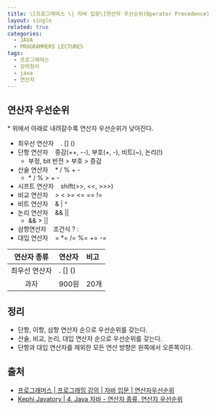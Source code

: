 ```yaml
---
title: \[프로그래머스 \| 자바 입문\]연산자 우선순위(Operator Precedence)
layout: single
related: true
categories:
  - JAVA
  - PROGRAMMERS LECTURES
tags:
  - 프로그래머스
  - 강의정리
  - java
  - 연산자
---
```


## 연산자 우선순위
\* 위에서 아래로 내려갈수록 연산자 우선순위가 낮아진다.
- 최우선 연산자&nbsp;&nbsp;&nbsp; . [] ()
- 단항 연산자&nbsp;&nbsp;&nbsp; 증감(++, --), 부호(+, -), 비트(~), 논리(!)
  - 부정, bit 반전 > 부호 > 증감
- 산술 연산자&nbsp;&nbsp;&nbsp; * / % + -
  - \* / % > + -
- 시프트 연산자&nbsp;&nbsp;&nbsp; shift(>>, <<, >>>)
- 비교 연산자&nbsp;&nbsp;&nbsp; > < >= <= == !=
- 비트 연산자&nbsp;&nbsp;&nbsp; & | ^
- 논리 연산자&nbsp;&nbsp;&nbsp; && ||
  - && > ||
- 삼항연산자&nbsp;&nbsp;&nbsp; 조건식 ? :
- 대입 연산자&nbsp;&nbsp;&nbsp; = *= /= %= += -=

| 연산자 종류 | 연산자 | 비고 |
|:------:|:------|:------|
| 최우선 연산자 | . [] () |
| 과자 | 900원 | 20개 |
 
## 정리
- 단항, 이항, 삼항 연산자 순으로 우선순위를 갖는다.
- 산술, 비교, 논리, 대입 연산자 순으로 우선순위를 갖는다.
- 단항과 대입 연산자를 제외한 모든 연산 방향은 왼쪽에서 오른쪽이다.
 
## 출처
- [프로그래머스 \| 프로그래밍 강의 \| 자바 입문 \| 연산자우선순위](https://programmers.co.kr/learn/courses/5/lessons/116)
- [Kephi Javatory \| 4. Java 자바 - 연산자 종류, 연산자 우선순위](https://kephilab.tistory.com/28)
